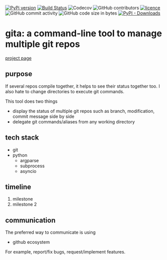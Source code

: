 [![PyPi version](https://img.shields.io/pypi/v/gita.svg?color=blue)](https://pypi.org/project/gita/)
[![Build Status](https://travis-ci.org/nosarthur/gita.svg?branch=master)](https://travis-ci.org/nosarthur/gita)
![Codecov](https://img.shields.io/codecov/c/github/nosarthur/gita.svg)
![GitHub contributors](https://img.shields.io/github/contributors/nosarthur/gita.svg)
[![licence](https://img.shields.io/pypi/l/gita.svg)](https://github.com/nosarthur/gita/blob/master/LICENSE)
![GitHub commit activity](https://img.shields.io/github/commit-activity/m/nosarthur/gita.svg)
![GitHub code size in bytes](https://img.shields.io/github/languages/code-size/nosarthur/gita.svg)
[![PyPI - Downloads](https://img.shields.io/pypi/dm/gita.svg)](https://pypistats.org/packages/gita)

# gita: a command-line tool to manage multiple git repos

[project page](https://github.com/nosarthur/gita)

## purpose

If several repos compile together, it helps to see their status together too. I also hate to change directories to execute git commands.

This tool does two things

- display the status of multiple git repos such as branch, modification, commit message side by side
- delegate git commands/aliases from any working directory

## tech stack

- git
- python
  - argparse
  - subprocess
  - asyncio

## timeline

1. milestone
1. milestone 2

## communication

The preferred way to communicate is using

- github ecosystem

For example, report/fix bugs, request/implement features.
